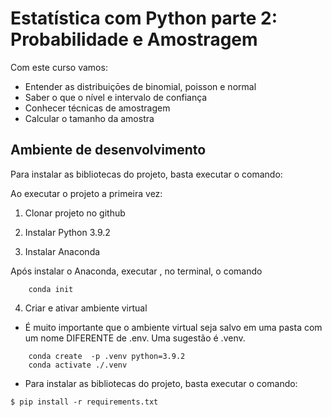 # Estatística com Python parte 2: Probabilidade e Amostragem

Com este curso vamos:

- Entender as distribuiçōes de binomial, poisson e normal
- Saber o que o nível e intervalo de confiança
- Conhecer técnicas de amostragem
- Calcular o tamanho da amostra

## Ambiente de desenvolvimento

Para instalar as bibliotecas do projeto, basta executar o comando:

Ao executar o projeto a primeira vez:

1. Clonar projeto no github

2. Instalar Python 3.9.2

3. Instalar Anaconda

Após instalar o Anaconda, executar , no terminal, o comando

```shell
    conda init
```

4. Criar e ativar ambiente virtual

- É muito importante que o ambiente virtual seja salvo em uma pasta com um nome DIFERENTE de .env. Uma sugestão é .venv.

```shell
    conda create  -p .venv python=3.9.2
    conda activate ./.venv
```

- Para instalar as bibliotecas do projeto, basta executar o comando:

```shell
$ pip install -r requirements.txt
```
